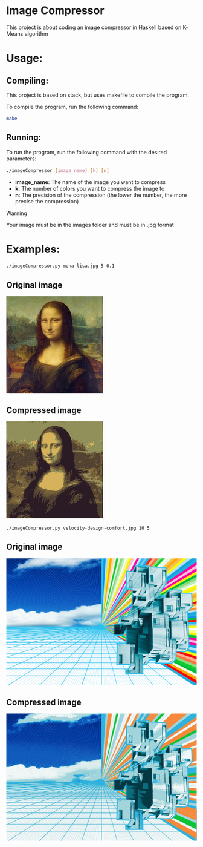 # Image Compressor

This project is about coding an image compressor in Haskell based on K-Means algorithm

# Usage:
## Compiling:

This project is based on stack, but uses makefile to compile the program.

To compile the program, run the following command:

```bash
make
```
## Running:
To run the program, run the following command with the desired parameters:

```bash
./imageCompressor [image_name] [k] [n]
```
- **image_name**: The name of the image you want to compress
- **k**: The number of colors you want to compress the image to
- **n**: The precision of the compression (the lower the number, the more precise the compression)

> [!warning]
> Your image must be in the images folder and must be in .jpg format

# Examples:

```bash
./imageCompressor.py mona-lisa.jpg 5 0.1
```
## Original image
![images](images/mona-lisa.jpg)

## Compressed image
![images](images/5_0.1mona-lisa.jpg)

```bash
./imageCompressor.py velocity-design-comfort.jpg 10 5
```

## Original image
![images](images/velocity-design-comfort.jpg)

## Compressed image
![images](images/10_5velocity-design-comfort.jpg)
